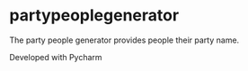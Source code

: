 # partypeoplegenerator
The party people generator provides people their party name. 

Developed with Pycharm
